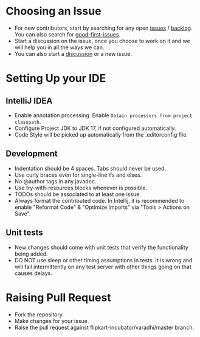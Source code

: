 # Choosing an Issue
- For new contributors, start by searching for any open [issues](https://github.com/flipkart-incubator/varadhi/issues) / [backlog](https://github.com/orgs/flipkart-incubator/projects/3/views/5). You can also search for [good-first-issues](https://github.com/flipkart-incubator/varadhi/issues?q=is%3Aissue+is%3Aopen+label%3A%22good+first+issue%22).
- Start a discussion on the issue, once you choose to work on it and we will help you in all the ways we can.
- You can also start a [discussion](https://github.com/flipkart-incubator/varadhi/discussions) or a new issue.

# Setting Up your IDE

## IntelliJ IDEA

- Enable annotation processing. Enable `Obtain processors from project classpath`.
- Configure Project JDK to JDK 17, if not configured automatically.
- Code Style will be picked up automatically from the .editorconfig file.

## Development

- Indentation should be 4 spaces. Tabs should never be used.
- Use curly braces even for single-line ifs and elses.
- No @author tags in any javadoc.
- Use try-with-resources blocks whenever is possible.
- TODOs should be associated to at least one issue.
- Always format the contributed code. In Intellij, it is recommended to enable "Reformat Code" & "Optimize Imports"
  via "Tools > Actions on Save".

## Unit tests

- New changes should come with unit tests that verify the functionality being added.
- DO NOT use sleep or other timing assumptions in tests. It is wrong and will fail intermittently on any test server
  with other things going on that causes delays.

# Raising Pull Request
- Fork the repository.
- Make changes for your issue.
- Raise the pull request against flipkart-incubator/varadhi/master branch.
